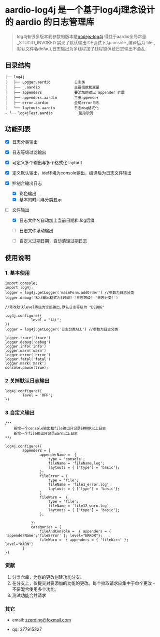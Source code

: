 # aardio-log4j 是一个基于log4j理念设计的 aardio 的日志管理库

>log4j有很多版本我参数的版本是[nodejs-log4j]('https://github.com/log4js-node/log4js-node')
得益于aardio全局常量 _STUDIO_INVOKED 实现了默认输出IDE调试下为console ,编译后为 file ,默认文件名defaut,日志输出为多线程加了线程锁保证日志输出不会乱.

##  目录结构
````
├── log4j
│   ├── Logger.aardio           日志类
│   ├── _.aardio                主要函数和变量
│   ├── appenders               要添加的输出 appender 扩展
│   ├── appenders.aardio        主要appender
│   ├── error.aardio            全局error日志
│   └── laytouts.aardio         日志msg格式化
- └── log4jTest.aardio            使用示例
````
##  功能列表
* [x] 日志分类输出
    
- [x] 日志等级过滤输出

- [x] 可定义多个输出与多个格式化 laytout

- [x] 定义默认输出，ide环境为console输出，编译后为日志文件输出

- [x] 控制台输出日志

    - [x] 彩色输出
    - [x] 基本的时间与分类显示

- [ ] 文件输出

    - [x]  日志文件名自动加上当前日期和.log后缀
    - [ ]  日志文件滚动输出
    - [ ]  自定义过期日期，自动清理过期日志


## 使用说明
###  1. 基本使用
````
import console;
import log4j;
logger = log4j.getLogger('mainForm.addOrder') //参数为日志分类 
logger.debug('默认输出格式为[时间] [日志等级] [日志分类]')

//修改默认level等级为全部输出,默认日志等级为 "DEBUG" 

log4j.configure({
            level = "ALL";
})
logger = log4j.getLogger('日志分类ALL') //参数为日志分类

logger.trace('trace')
logger.debug('debug')
logger.info('info')
logger.warn('warn')
logger.error('error')
logger.fatal('fatal')
logger.mark('mark')
console.pause(true);
````
### 2.关掉默认日志输出 
````
log4j.configure({
    	level = 'OFF';
})
````

### 3.自定义输出
````
/**
	新增一个console输出和file输出只记录ERROR以上日志
	新增一个file输出只记录warn以上日志
**/

log4j.configure({
		appenders = {
				appenderName =  {  
					type = 'console'; 
					fileName = 'fileName.log'; 
					laytouts = { ['type'] = 'basic'}; 
				};
				fileError = {
					type = 'file'; 
					fileName = 'file1_error.log'; 
					laytouts = { ['type'] = 'basic'}; 
				}
				fileWarn =  {  
					type = 'file'; 
					fileName = 'file12_warn.log'; 
					laytouts = { ['type'] = 'basic'}; 
				};
				
			};
			categories = { 
   	 			fileAndConsole =  { appenders = { 'appenderName';'fileError' }; level="ERROR"};
   	 			fileWarn =  { appenders = { 'fileWarn' }; level="WARN"}
    	}
})

````

### 贡献
1.  分叉仓库，为您的更改创建功能分支。
2.  在分支上，仅提交对要添加的功能的更改。每个拉取请求应集中于单个更改 - 不要混合使用多个功能。
4.  测试功能合并请求

### 其它
* email: zzerding@foxmail.com

* qq: 377915327

